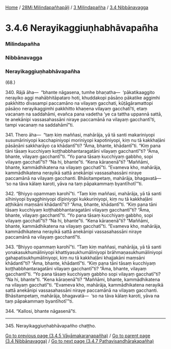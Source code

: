 
[Home](/) / [28Mi Milindapañhapāḷi](../../../28Mi.md) / [3 Milindapañha](../../3.md) / [3.4 Nibbānavagga](../3.4.md)

# 3.4.6 Nerayikaggiuṇhabhāvapañha

### Milindapañha

### Nibbānavagga

### Nerayikaggiuṇhabhāvapañha

(68.)

340\. Rājā āha—  “bhante nāgasena, tumhe bhaṇatha—  ‘pākatikaaggito nerayiko aggi mahābhitāpataro hoti, khuddakopi pāsāṇo pākatike aggimhi pakkhitto divasampi paccamāno na vilayaṃ gacchati, kūṭāgāramattopi pāsāṇo nerayikaggimhi pakkhitto khaṇena vilayaṃ gacchatī’ti, etaṃ vacanaṃ na saddahāmi, evañca pana vadetha ‘ye ca tattha uppannā sattā, te anekānipi vassasahassāni niraye paccamānā na vilayaṃ gacchantī’ti, tampi vacanaṃ na saddahāmī”ti.

341\. Thero āha—  “taṃ kiṃ maññasi, mahārāja, yā tā santi makariniyopi susumāriniyopi kacchapiniyopi moriniyopi kapotiniyopi, kiṃ nu tā kakkhaḷāni pāsāṇāni sakkharāyo ca khādantī”ti? “Āma, bhante, khādantī”ti. “Kiṃ pana tāni tāsaṃ kucchiyaṃ koṭṭhabbhantaragatāni vilayaṃ gacchantī”ti? “Āma, bhante, vilayaṃ gacchantī”ti. “Yo pana tāsaṃ kucchiyaṃ gabbho, sopi vilayaṃ gacchatī”ti? “Na hi, bhante”ti. “Kena kāraṇenā”ti? “Maññāmi, bhante, kammādhikatena na vilayaṃ gacchatī”ti. “Evameva kho, mahārāja, kammādhikatena nerayikā sattā anekānipi vassasahassāni niraye paccamānā na vilayaṃ gacchanti. Bhāsitampetaṃ, mahārāja, bhagavatā—  ‘so na tāva kālaṃ karoti, yāva na taṃ pāpakammaṃ byantīhotī’”ti.

342\. “Bhiyyo opammaṃ karohī”ti. “Taṃ kiṃ maññasi, mahārāja, yā tā santi sīhiniyopi byagghiniyopi dīpiniyopi kukkuriniyopi, kiṃ nu tā kakkhaḷāni aṭṭhikāni maṃsāni khādantī”ti? “Āma, bhante, khādantī”ti. “Kiṃ pana tāni tāsaṃ kucchiyaṃ koṭṭhabbhantaragatāni vilayaṃ gacchantī”ti? “Āma, bhante, vilayaṃ gacchantī”ti. “Yo pana tāsaṃ kucchiyaṃ gabbho, sopi vilayaṃ gacchatī”ti? “Na hi, bhante”ti. “Kena kāraṇenā”ti? “Maññāmi, bhante, kammādhikatena na vilayaṃ gacchatī”ti. “Evameva kho, mahārāja, kammādhikatena nerayikā sattā anekānipi vassasahassāni niraye paccamānā na vilayaṃ gacchantī”ti.

343\. “Bhiyyo opammaṃ karohī”ti. “Taṃ kiṃ maññasi, mahārāja, yā tā santi yonakasukhumāliniyopi khattiyasukhumāliniyopi brāhmaṇasukhumāliniyopi gahapatisukhumāliniyopi, kiṃ nu tā kakkhaḷāni khajjakāni maṃsāni khādantī”ti? “Āma, bhante, khādantī”ti. “Kiṃ pana tāni tāsaṃ kucchiyaṃ koṭṭhabbhantaragatāni vilayaṃ gacchantī”ti? “Āma, bhante, vilayaṃ gacchantī”ti. “Yo pana tāsaṃ kucchiyaṃ gabbho sopi vilayaṃ gacchatī”ti? “Na hi, bhante”ti. “Kena kāraṇenā”ti? “Maññāmi, bhante, kammādhikatena na vilayaṃ gacchatī”ti. “Evameva kho, mahārāja, kammādhikatena nerayikā sattā anekānipi vassasahassāni niraye paccamānā na vilayaṃ gacchanti. Bhāsitampetaṃ, mahārāja, bhagavatā—  ‘so na tāva kālaṃ karoti, yāva na taṃ pāpakammaṃ byantīhotī’”ti.

344\. “Kallosi, bhante nāgasenā”ti.

---

345\. Nerayikaggiuṇhabhāvapañho chaṭṭho.



[Go to previous page (3.4.5 Vāyāmakaraṇapañha)](3.4.5.md) / [Go to parent page (3.4 Nibbānavagga)](../3.4.md) / [Go to next page (3.4.7 Pathavisandhārakapañha)](3.4.7.md)


